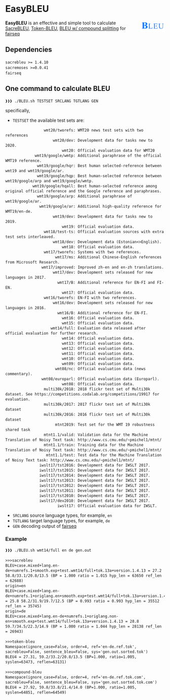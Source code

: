 # EasyBLEU

<img align="right" src="bleu.png" width="15%">

<b>EasyBLEU</b> is an effective and simple tool to calculate [SacreBLEU](https://arxiv.org/pdf/1804.08771.pdf), [Token-BLEU](https://www.aclweb.org/anthology/P02-1040.pdf), [BLEU w/ compound splitting](https://papers.nips.cc/paper/7181-attention-is-all-you-need.pdf) for [fairseq](https://github.com/pytorch/fairseq)

## Dependencies
```sacrebleu >= 1.4.10```  
```sacremoses >=0.0.41```  
```fairseq```

## One command to calculate BLEU
```console
❱❱❱ ./BLEU.sh TESTSET SRCLANG TGTLANG GEN
```  
specifically, 
- ```TESTSET``` the available test sets are:  
```                 
                 wmt20/tworefs: WMT20 news test sets with two references
                     wmt20/dev: Development data for tasks new to 2020.
                         wmt20: Official evaluation data for WMT20
             wmt19/google/wmtp: Additional paraphrase of the official WMT19 reference.
              wmt19/google/hqr: Best human selected-reference between wmt19 and wmt19/google/ar.
              wmt19/google/hqp: Best human-selected reference between wmt19/google/arp and wmt19/google/wmtp.
            wmt19/google/hqall: Best human-selected reference among original official reference and the Google reference and paraphrases.
              wmt19/google/arp: Additional paraphrase of wmt19/google/ar.
               wmt19/google/ar: Additional high-quality reference for WMT19/en-de.
                     wmt19/dev: Development data for tasks new to 2019.
                         wmt19: Official evaluation data.
                 wmt18/test-ts: Official evaluation sources with extra test sets interleaved.
                     wmt18/dev: Development data (Estonian<>English).
                         wmt18: Official evaluation data.
                 wmt17/tworefs: Systems with two references.
                      wmt17/ms: Additional Chinese-English references from Microsoft Research.
                wmt17/improved: Improved zh-en and en-zh translations.
                     wmt17/dev: Development sets released for new languages in 2017.
                       wmt17/B: Additional reference for EN-FI and FI-EN.
                         wmt17: Official evaluation data.
                 wmt16/tworefs: EN-FI with two references.
                     wmt16/dev: Development sets released for new languages in 2016.
                       wmt16/B: Additional reference for EN-FI.
                         wmt16: Official evaluation data.
                         wmt15: Official evaluation data.
                    wmt14/full: Evaluation data released after official evaluation for further research.
                         wmt14: Official evaluation data.
                         wmt13: Official evaluation data.
                         wmt12: Official evaluation data.
                         wmt11: Official evaluation data.
                         wmt10: Official evaluation data.
                         wmt09: Official evaluation data.
                      wmt08/nc: Official evaluation data (news commentary).
                wmt08/europarl: Official evaluation data (Europarl).
                         wmt08: Official evaluation data.
                 multi30k/2018: 2018 flickr test set of Multi30k dataset. See https://competitions.codalab.org/competitions/19917 for evaluation.
                 multi30k/2017: 2017 flickr test set of Multi30k dataset
                 multi30k/2016: 2016 flickr test set of Multi30k dataset
                      mtnt2019: Test set for the WMT 19 robustness shared task
                 mtnt1.1/valid: Validation data for the Machine Translation of Noisy Text task: http://www.cs.cmu.edu/~pmichel1/mtnt/
                 mtnt1.1/train: Training data for the Machine Translation of Noisy Text task: http://www.cs.cmu.edu/~pmichel1/mtnt/
                  mtnt1.1/test: Test data for the Machine Translation of Noisy Text task: http://www.cs.cmu.edu/~pmichel1/mtnt/
               iwslt17/tst2016: Development data for IWSLT 2017.
               iwslt17/tst2015: Development data for IWSLT 2017.
               iwslt17/tst2014: Development data for IWSLT 2017.
               iwslt17/tst2013: Development data for IWSLT 2017.
               iwslt17/tst2012: Development data for IWSLT 2017.
               iwslt17/tst2011: Development data for IWSLT 2017.
               iwslt17/tst2010: Development data for IWSLT 2017.
               iwslt17/dev2010: Development data for IWSLT 2017.
                       iwslt17: Official evaluation data for IWSLT.
```  
- ```SRCLANG``` source language types, for example, ```en```
- ```TGTLANG``` target language types, for example, ```de```
- ```GEN``` decoding output of [fairseq](https://github.com/pytorch/fairseq)

### Example
```console
❱❱❱ ./BLEU.sh wmt14/full en de gen.out

>>>sacrebleu
BLEU+case.mixed+lang.en-de+numrefs.1+smooth.exp+test.wmt14/full+tok.13a+version.1.4.13 = 27.2 58.8/33.1/20.8/13.5 (BP = 1.000 ratio = 1.015 hyp_len = 63650 ref_len = 62688)
origin=en
BLEU+case.mixed+lang.en-de+numrefs.1+origlang.en+smooth.exp+test.wmt14/full+tok.13a+version.1.4.13 = 25.8 58.2/31.9/19.7/12.5 (BP = 0.993 ratio = 0.993 hyp_len = 35512 ref_len = 35745)
origin=de
BLEU+case.mixed+lang.en-de+numrefs.1+origlang.non-en+smooth.exp+test.wmt14/full+tok.13a+version.1.4.13 = 28.8 59.7/34.5/22.3/14.9 (BP = 1.000 ratio = 1.044 hyp_len = 28138 ref_len = 26943)

>>>token-bleu
Namespace(ignore_case=False, order=4, ref='en-de.ref.tok', sacrebleu=False, sentence_bleu=False, sys='gen.out.sorted.tok')
BLEU4 = 27.31, 59.2/33.2/20.8/13.5 (BP=1.000, ratio=1.005, syslen=63473, reflen=63131)

>>>compound-bleu
Namespace(ignore_case=False, order=4, ref='en-de.ref.tok.com', sacrebleu=False, sentence_bleu=False, sys='gen.out.sorted.tok.com')
BLEU4 = 27.92, 59.8/33.8/21.4/14.0 (BP=1.000, ratio=1.005, syslen=64851, reflen=64549)
```  
